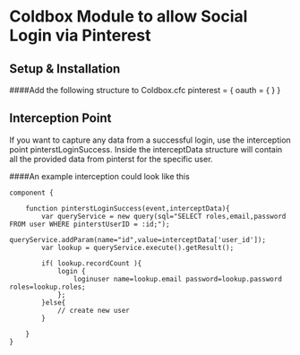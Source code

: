 Coldbox Module to allow Social Login via Pinterest
================

Setup & Installation
---------------------

####Add the following structure to Coldbox.cfc
	pinterest = {
		oauth = {
		}
	}

Interception Point
---------------------
If you want to capture any data from a successful login, use the interception point pinterstLoginSuccess. Inside the interceptData structure will contain all the provided data from pinterst for the specific user.

####An example interception could look like this

	component {

		function pinterstLoginSuccess(event,interceptData){
			var queryService = new query(sql="SELECT roles,email,password FROM user WHERE pinterstUserID = :id;");
				queryService.addParam(name="id",value=interceptData['user_id']);
			var lookup = queryService.execute().getResult();

			if( lookup.recordCount ){
				login {
					loginuser name=lookup.email password=lookup.password roles=lookup.roles;
				};
			}else{
				// create new user
			}

		}
	}

